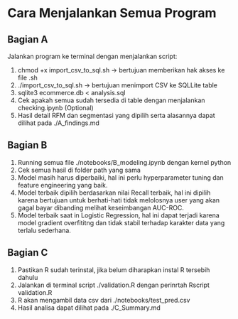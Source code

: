 # Cara Menjalankan Semua Program

## Bagian A
Jalankan program ke terminal dengan menjalankan script:
1. chmod +x import_csv_to_sql.sh -> bertujuan memberikan hak akses ke file .sh
2. ./import_csv_to_sql.sh -> bertujuan menimport CSV ke SQLLite table
3. sqlite3 ecommerce.db < analysis.sql
4. Cek apakah semua sudah tersedia di table dengan menjalankan checking.ipynb (Optional)
5. Hasil detail RFM dan segmentasi yang dipilih serta alasannya dapat dilihat pada ./A_findings.md

## Bagian B
1. Running semua file ./notebooks/B_modeling.ipynb dengan kernel python
2. Cek semua hasil di folder path yang sama
3. Model masih harus diperbaiki, hal ini perlu hyperparameter tuning dan feature engineering yang baik.
4. Model terbaik dipilih berdasarkan nilai Recall terbaik, hal ini dipilih karena bertujuan untuk berhati-hati tidak melolosnya user yang akan gagal bayar dibanding melihat keseimbangan AUC-ROC.
5. Model terbaik saat in Logistic Regression, hal ini dapat terjadi karena model gradient overfititng dan tidak stabil terhadap karakter data yang terlalu sederhana.

## Bagian C
1. Pastikan R sudah terinstal, jika belum diharapkan instal R tersebih dahulu
2. Jalankan di terminal script ./validation.R dengan perinrtah Rscript validation.R
3. R akan mengambil data csv dari ./notebooks/test_pred.csv
4. Hasil analisa dapat dilihat pada ./C_Summary.md